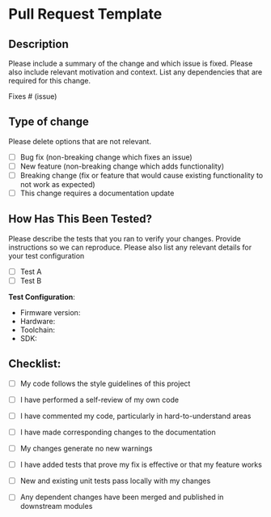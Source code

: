 # Pull Request Template
 
## Description
 
Please include a summary of the change and which issue is fixed. Please also include relevant motivation and context. List any dependencies that are required for this change.
 
Fixes # (issue)
 
## Type of change
 
Please delete options that are not relevant.
 
- [ ] Bug fix (non-breaking change which fixes an issue)
- [ ] New feature (non-breaking change which adds functionality)
- [ ] Breaking change (fix or feature that would cause existing functionality to not work as expected)
- [ ] This change requires a documentation update
 
## How Has This Been Tested?
 
Please describe the tests that you ran to verify your changes. Provide instructions so we can reproduce. Please also list any relevant details for your test configuration
 
- [ ] Test A
- [ ] Test B
 
**Test Configuration**:
* Firmware version:
* Hardware:
* Toolchain:
* SDK:
 
## Checklist:
 
- [ ] My code follows the style guidelines of this project
- [ ] I have performed a self-review of my own code
- [ ] I have commented my code, particularly in hard-to-understand areas
- [ ] I have made corresponding changes to the documentation
- [ ] My changes generate no new warnings
- [ ] I have added tests that prove my fix is effective or that my feature works
- [ ] New and existing unit tests pass locally with my changes
- [ ] Any dependent changes have been merged and published in downstream modules
 
